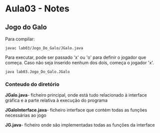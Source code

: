 # Aula03 - Notes

## Jogo do Galo
Para compilar:
```
javac lab03/Jogo_Do_Galo/JGalo.java
```
Para executar, pode ser passado 'x' ou 'o' para definir o jogador que começa. Caso não seja inserido nenhum dos dois, começa o jogador 'x'.
```
java lab03.Jogo_Do_Galo.JGalo
```

### Conteudo do diretório
**JGalo.java**- ficheiro principal, onde está tudo relacionado à interface gráfica e a parte relativa à execução do programa

**JGaloInterface.java**- ficheiro interface que contém todas as funções necessárias ao jogo

**JG.java**- ficheiro onde são implementadas todas as funções da interface



